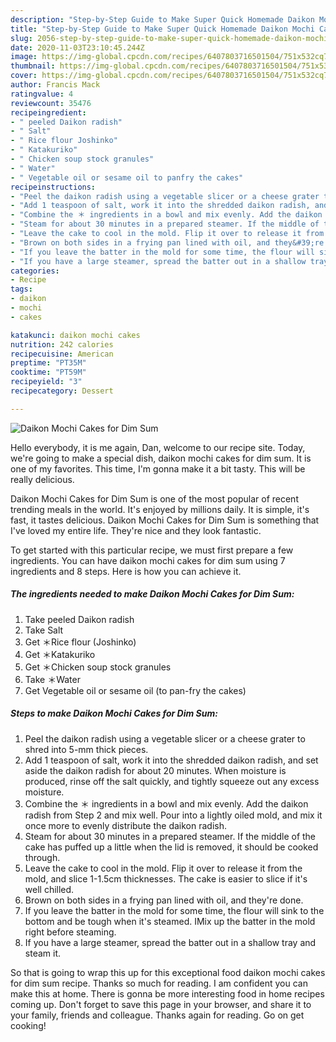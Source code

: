 ```yaml
---
description: "Step-by-Step Guide to Make Super Quick Homemade Daikon Mochi Cakes for Dim Sum"
title: "Step-by-Step Guide to Make Super Quick Homemade Daikon Mochi Cakes for Dim Sum"
slug: 2056-step-by-step-guide-to-make-super-quick-homemade-daikon-mochi-cakes-for-dim-sum
date: 2020-11-03T23:10:45.244Z
image: https://img-global.cpcdn.com/recipes/6407803716501504/751x532cq70/daikon-mochi-cakes-for-dim-sum-recipe-main-photo.jpg
thumbnail: https://img-global.cpcdn.com/recipes/6407803716501504/751x532cq70/daikon-mochi-cakes-for-dim-sum-recipe-main-photo.jpg
cover: https://img-global.cpcdn.com/recipes/6407803716501504/751x532cq70/daikon-mochi-cakes-for-dim-sum-recipe-main-photo.jpg
author: Francis Mack
ratingvalue: 4
reviewcount: 35476
recipeingredient:
- " peeled Daikon radish"
- " Salt"
- " Rice flour Joshinko"
- " Katakuriko"
- " Chicken soup stock granules"
- " Water"
- " Vegetable oil or sesame oil to panfry the cakes"
recipeinstructions:
- "Peel the daikon radish using a vegetable slicer or a cheese grater to shred into 5-mm thick pieces."
- "Add 1 teaspoon of salt, work it into the shredded daikon radish, and set aside the daikon radish for about 20 minutes. When moisture is produced, rinse off the salt quickly, and tightly squeeze out any excess moisture."
- "Combine the ＊ ingredients in a bowl and mix evenly. Add the daikon radish from Step 2 and mix well. Pour into a lightly oiled mold, and mix it once more to evenly distribute the daikon radish."
- "Steam for about 30 minutes in a prepared steamer. If the middle of the cake has puffed up a little when the lid is removed, it should be cooked through."
- "Leave the cake to cool in the mold. Flip it over to release it from the mold, and slice 1-1.5cm thicknesses. The cake is easier to slice if it&#39;s well chilled."
- "Brown on both sides in a frying pan lined with oil, and they&#39;re done."
- "If you leave the batter in the mold for some time, the flour will sink to the bottom and be tough when it&#39;s steamed. IMix up the batter in the mold right before steaming."
- "If you have a large steamer, spread the batter out in a shallow tray and steam it."
categories:
- Recipe
tags:
- daikon
- mochi
- cakes

katakunci: daikon mochi cakes 
nutrition: 242 calories
recipecuisine: American
preptime: "PT35M"
cooktime: "PT59M"
recipeyield: "3"
recipecategory: Dessert

---
```



![Daikon Mochi Cakes for Dim Sum](https://img-global.cpcdn.com/recipes/6407803716501504/751x532cq70/daikon-mochi-cakes-for-dim-sum-recipe-main-photo.jpg)

Hello everybody, it is me again, Dan, welcome to our recipe site. Today, we're going to make a special dish, daikon mochi cakes for dim sum. It is one of my favorites. This time, I'm gonna make it a bit tasty. This will be really delicious.



Daikon Mochi Cakes for Dim Sum is one of the most popular of recent trending meals in the world. It's enjoyed by millions daily. It is simple, it's fast, it tastes delicious. Daikon Mochi Cakes for Dim Sum is something that I've loved my entire life. They're nice and they look fantastic.


To get started with this particular recipe, we must first prepare a few ingredients. You can have daikon mochi cakes for dim sum using 7 ingredients and 8 steps. Here is how you can achieve it.

<!--inarticleads1-->

##### The ingredients needed to make Daikon Mochi Cakes for Dim Sum:

1. Take  peeled Daikon radish
1. Take  Salt
1. Get  ＊Rice flour (Joshinko)
1. Get  ＊Katakuriko
1. Get  ＊Chicken soup stock granules
1. Take  ＊Water
1. Get  Vegetable oil or sesame oil (to pan-fry the cakes)




<!--inarticleads2-->

##### Steps to make Daikon Mochi Cakes for Dim Sum:

1. Peel the daikon radish using a vegetable slicer or a cheese grater to shred into 5-mm thick pieces.
1. Add 1 teaspoon of salt, work it into the shredded daikon radish, and set aside the daikon radish for about 20 minutes. When moisture is produced, rinse off the salt quickly, and tightly squeeze out any excess moisture.
1. Combine the ＊ ingredients in a bowl and mix evenly. Add the daikon radish from Step 2 and mix well. Pour into a lightly oiled mold, and mix it once more to evenly distribute the daikon radish.
1. Steam for about 30 minutes in a prepared steamer. If the middle of the cake has puffed up a little when the lid is removed, it should be cooked through.
1. Leave the cake to cool in the mold. Flip it over to release it from the mold, and slice 1-1.5cm thicknesses. The cake is easier to slice if it&#39;s well chilled.
1. Brown on both sides in a frying pan lined with oil, and they&#39;re done.
1. If you leave the batter in the mold for some time, the flour will sink to the bottom and be tough when it&#39;s steamed. IMix up the batter in the mold right before steaming.
1. If you have a large steamer, spread the batter out in a shallow tray and steam it.




So that is going to wrap this up for this exceptional food daikon mochi cakes for dim sum recipe. Thanks so much for reading. I am confident you can make this at home. There is gonna be more interesting food in home recipes coming up. Don't forget to save this page in your browser, and share it to your family, friends and colleague. Thanks again for reading. Go on get cooking!
